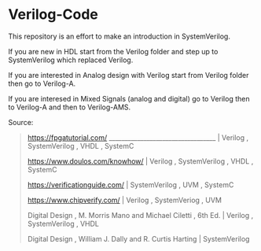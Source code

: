 # Verilog-Code
This repository is an effort to make an introduction in SystemVerilog.

If you are new in HDL start from the Verilog folder and step up to SystemVerilog which replaced Verilog.

If you are interested in Analog design with Verilog start from Verilog folder then go to Verilog-A.

If you are interesed in Mixed Signals (analog and digital) go to Verilog then to Verilog-A and then to Verilog-AMS.

Source:

> https://fpgatutorial.com/  __________________________________ | Verilog , SystemVerilog , VHDL , SystemC
>
> https://www.doulos.com/knowhow/                               | Verilog , SystemVerilog , VHDL , SystemC
>
> https://verificationguide.com/                                | SystemVerilog , UVM , SystemC
>
> https://www.chipverify.com/                                   | Verilog , SystemVeriog , UVM
>
> Digital Design , M. Morris Mano and Michael Ciletti , 6th Ed. | Verilog , SystemVerilog , VHDL
>
> Digital Design , William J. Dally and R. Curtis Harting       | SystemVerilog


